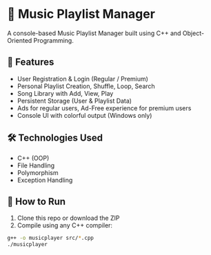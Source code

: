 # 🎵 Music Playlist Manager

A console-based Music Playlist Manager built using C++ and Object-Oriented Programming.

## 🚀 Features

- User Registration & Login (Regular / Premium)
- Personal Playlist Creation, Shuffle, Loop, Search
- Song Library with Add, View, Play
- Persistent Storage (User & Playlist Data)
- Ads for regular users, Ad-Free experience for premium users
- Console UI with colorful output (Windows only)

## 🛠️ Technologies Used

- C++ (OOP)
- File Handling
- Polymorphism
- Exception Handling

## 📁 How to Run

1. Clone this repo or download the ZIP
2. Compile using any C++ compiler:

```bash
g++ -o musicplayer src/*.cpp
./musicplayer

